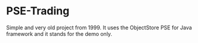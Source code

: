 # PSE-Trading
Simple and very old project from 1999. It uses the ObjectStore PSE for Java framework and it stands for the demo only.
